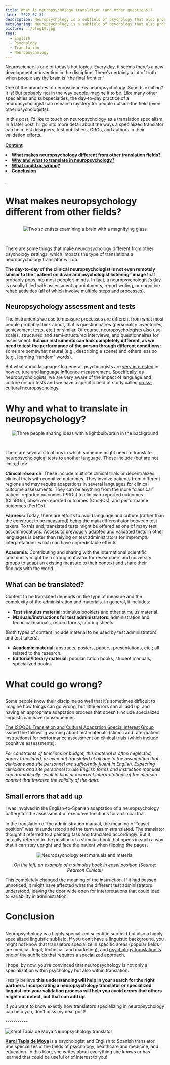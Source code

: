 ```yaml
---
title: What is neuropsychology translation (and other questions)?
date: '2022-07-31'
description: Neuropsychology is a subfield of psychology that also produces all kind of documentation that requires translation. Keep reading to know more about translation of neuropsychology tests and other materials. / La neuropsicología es una rama de la psicología en la que también se generan muchos documentos que es necesario traducir. En este artículo, comparto información sobre la traducción de test neuropsicológicos y otro material.
metaSharing: Neuropsychology is a subfield of psychology that also produces all kind of documentation that requires translation. Keep reading to know more about translation of neuropsychology tests and other materials.
picture: ../blog10.jpg
tags:
  - English
  - Psychology
  - Translation
  - Neuropsychology
---
```


<p>Neuroscience is one of today&rsquo;s hot topics. Every day, it seems there&rsquo;s a new development or invention in the discipline. There&rsquo;s certainly a lot of truth when people say the brain is &ldquo;the final frontier.&rdquo;</p>
<p>One of the branches of neuroscience is neuropsychology. Sounds exciting? It is! But probably not in the way people imagine it to be. Like many other specialties and subspecialties, the day-to-day practice of a neuropsychologist can remain a mystery for people outside the field (even other psychologists).</p>
<p>In this post, I&rsquo;d like to touch on neuropsychology as a translation specialism. In a later post, I&rsquo;ll go into more detail about the ways a specialized translator can help test designers, test publishers, CROs, and authors in their validation efforts.</p>

<p><strong><u>Content</u></strong></p>
<li><b><a href="#anchor-1">What makes neuropsychology different from other translation fields?</a></b></li>
<li><b><a href="#anchor-2">Why and what to translate in neuropsychology?</a></b></li>
<li><b><a href="#anchor-3">What could go wrong?</a></b></li>
<li><b><a href="#anchor-4">Conclusion</a></b></li>

<p><strong><u>&nbsp;</u></strong></p>
<p  style="scroll-margin-top: 50px" id="anchor-1"><span></p>
<h1><p><strong>What makes neuropsychology different from other fields?</strong></p></h1>

<p align="center">
  <img src="../../blog10-1.jpg " alt="Two scientists examining a brain with a magnifying glass">
</p>

<p>&nbsp;</p>
<p>There are some things that make neuropsychology different from other psychology settings, which impacts the type of translations a neuropsychology translator will do.</p>
<p><strong>The day-to-day of the clinical neuropsychologist is not even remotely similar to the &ldquo;patient on divan and psychologist listening&rdquo; image</strong> that probably pops into most people&rsquo;s minds. In fact, a neuropsychologist&rsquo;s day is usually filled with assessment appointments, report writing, or cognitive rehab activities (all of which involve multiple steps and processes).</p>
<h2>Neuropsychology assessment and tests</h2>
<p>The instruments we use to measure processes are different from what most people probably think about, that is questionnaires (personality inventories, achievement tests, etc.) or similar. Of course, neuropsychologists also use scales, structured and semi-structured interviews, and questionnaires for assessment<strong>. But our instruments can look completely different, as we need to test the performance of the person through different conditions</strong>; some are somewhat natural (e.g., describing a scene) and others less so (e.g., learning &ldquo;random&rdquo; words).</p>
<p>But what about language? In general, psychologists are <a href="https://link.springer.com/article/10.1007/s40167-017-0050-2">very interested</a> in how culture and language influence measurement. Specifically, as neuropsychologists, we are very aware of the impact of language and culture on our tests and we have a specific field of study called <a href="https://www.taylorfrancis.com/books/edit/10.4324/9780203936290/international-handbook-cross-cultural-neuropsychology-barbara-uzzell-marcel-ponton-alfredo-ardila?refId=0a8fca94-72e9-4e90-ae54-0c5e32b73386&amp;context=ubx">cross-cultural neuropsychology.</a></p>

<p  style="scroll-margin-top: 50px" id="anchor-2"><span></p>
<h1><p><strong><h1>Why and what to translate in neuropsychology?</h1></strong></p></h1>

<p align="center">
  <img src="../../blog10-2.jpg " alt="Three people sharing ideas with a lightbulb/brain in the background">
</p>
<p>&nbsp;</p>
<p>There are several situations in which someone might need to translate neuropsychological tests to another language. These include (but are not limited to):</p>
<p><strong>Clinical research: </strong>These include multisite clinical trials or decentralized clinical trials with cognitive outcomes. They involve patients from different regions and may require adaptations in several languages for clinical outcome assessments. They can be anything from the more &ldquo;classical&rdquo; patient-reported outcomes (PROs) to clinician-reported outcomes (ClinROs), observer-reported outcomes (ObsROs), and performance outcomes (PerfOs).</p>
<p><strong>Fairness: </strong>Today, there are efforts to avoid language and culture (rather than the construct to be measured) being the main differentiator between test takers. To this end, translated tests might be offered as one of many test accommodations. Access to previously adapted and validated tests in other languages is better than relying on test administrators for impromptu interpretations, which can have unpredictable effects.</p>
<p><strong>Academia:</strong> Contributing and sharing with the international scientific community might be a strong motivator for researchers and university groups to adapt an existing measure to their context and share their findings with the world.</p>
<h2>What can be translated?</h2>
<p>Content to be translated depends on the type of measure and the complexity of the administration and materials. In general, it includes:</p>
<ul>
<li><strong>Test stimulus material: </strong>stimulus booklets and other stimulus material.</li>
<li><strong>Manuals/instructions for test administrators: </strong>administration and technical manuals, record forms, scoring sheets.</li>
</ul>
<p>(Both types of content include material to be used by test administrators and test takers).</p>
<ul>
<li><strong>Academic material:</strong> abstracts, posters, papers, presentations, etc.; all related to the research.</li>
<li><strong>Editorial/literary material:</strong> popularization books, student manuals, specialized books.</li>
</ul>
<p  style="scroll-margin-top: 50px" id="anchor-3"><span></p>
<h1><p><strong>What could go wrong?</strong></p></h1>
<p>Some people know their discipline so well that it&rsquo;s sometimes difficult to imagine how things can go wrong, but little errors can all add up, and having an appropriate adaptation process that doesn&rsquo;t include specialized linguists can have consequences.</p>
<p><a href="https://jpro.springeropen.com/articles/10.1186/s41687-020-00248-z">The ISOQOL Translation and Cultural Adaptation Special Interest Group</a> issued the following warning about test materials (stimuli and rater/patient instructions) for performance assessment on clinical trials (which include cognitive assessments):</p>
<p><em>For constraints of timelines or budget, this material is often neglected, poorly translated, or even not translated at all due to the assumption that clinicians and site personnel are sufficiently fluent in English. Expecting clinicians and site personnel to use English forms and instruction manuals can dramatically result in bias or incorrect interpretations of the measure content that threaten the validity of the data</em>.</p>
<h2>Small errors that add up</h2>
<p>I was involved in the English-to-Spanish adaptation of a neuropsychology battery for the assessment of executive functions for a clinical trial.</p>
<p>In the translation of the administration manual, the meaning of &ldquo;easel position&rdquo; was misunderstood and the term was mistranslated. The translator thought it referred to a painting task and translated accordingly. But it actually referred to the position of a stimulus book that opens in such a way that it can stay upright and face the patient when flipping the pages.</p>

<p align="center">
  <img src="../../blog10-3.jpg " alt="Neuropsychology test manuals and material">
</p>
<p align="center">
  <i>On the left, an example of a stimulus book in easel position (Source: Pearson Clinical)</i>

<p>This completely changed the meaning of the instruction. If it had passed unnoticed, it might have affected what the different test administrators understood, leaving the door wide open for interpretations that could lead to variability in administration.</p>

<p  style="scroll-margin-top: 50px" id="anchor-4"><span></p>
<h1><p><strong>Conclusion</strong></p></h1>

<p>Neuropsychology is a highly specialized scientific subfield but also a highly specialized linguistic subfield. If you don&rsquo;t have a linguistic background, you might not know that translators specialize in specific areas (popular fields are medical, legal, technical, and marketing), and <a href="https://psytranslations.com/blog/blog_7_I_Psychology_translation_as_a_specialism/">psychology translation is one of the subfields</a> that requires a specialized approach.</p>
<p>I hope, by now, you&rsquo;re convinced that neuropsychology is not only a specialization within psychology but also within translation.</p>
<p>I really believe <strong>this understanding will help in your search for the right partners. Incorporating a neuropsychology translator or specialized linguist into your validation process will help you avoid errors that others might not detect, but that can add up</strong>.</p>
<p>If you want to know exactly how translators specializing in neuropsychology can help you, don&rsquo;t miss my next post!</p>
<p>
    -----------
</p>
<p>
<p align="left">
  <img src="../../karol small.jpg " alt="Karol Tapia de Moya Neuropsychology translator">
</p>
    <strong>
        <a href="https://psytranslations.com/contact/">Karol Tapia de Moya</a>
    </strong>
    is a psychologist and English to Spanish translator. She specializes in the
    fields of psychology, healthcare and medicine, and education. In this blog,
she writes about everything she knows
    or has learned that could be useful or of interest to you!
</p>
<div>
    <div>
        <div id="_com_7">
        </div>
    </div>
</div>
<div>
    <div>
        <div id="_com_7">
        </div>
    </div>
</div>
